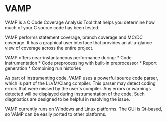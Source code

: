 # VAMP

VAMP is a C Code Coverage Analysis Tool that helps you determine how much of your C source code has been tested.

VAMP performs statement coverage, branch coverage and MC/DC coverage. It has a graphical user interface that provides
an at-a-glance view of coverage across the entire project.

VAMP offers near-instantaneous performance during:
    * Code instrumentation
    * Code preprocessing with built-in preprocessor
    * Report generation
    * Combining run histories

As part of instrumenting code, VAMP uses a powerful source code parser, which is part of the LLVM/Clang compiler.
This parser may detect coding errors that were missed by the user's compiler. Any errors or warnings detected will be
displayed during instrumentation of the code. Such diagnostics are designed to be helpful in resolving the issue.

VAMP currently runs on Windows and Linux platforms. The GUI is Qt-based, so VAMP can be easily ported to other platforms.
